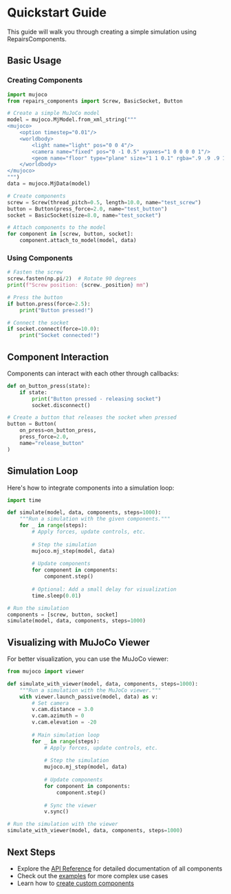 # Quickstart Guide

This guide will walk you through creating a simple simulation using RepairsComponents.

## Basic Usage

### Creating Components

```python
import mujoco
from repairs_components import Screw, BasicSocket, Button

# Create a simple MuJoCo model
model = mujoco.MjModel.from_xml_string("""
<mujoco>
    <option timestep="0.01"/>
    <worldbody>
        <light name="light" pos="0 0 4"/>
        <camera name="fixed" pos="0 -1 0.5" xyaxes="1 0 0 0 0 1"/>
        <geom name="floor" type="plane" size="1 1 0.1" rgba=".9 .9 .9 1"/>
    </worldbody>
</mujoco>
""")
data = mujoco.MjData(model)

# Create components
screw = Screw(thread_pitch=0.5, length=10.0, name="test_screw")
button = Button(press_force=2.0, name="test_button")
socket = BasicSocket(size=8.0, name="test_socket")

# Attach components to the model
for component in [screw, button, socket]:
    component.attach_to_model(model, data)
```

### Using Components

```python
# Fasten the screw
screw.fasten(np.pi/2)  # Rotate 90 degrees
print(f"Screw position: {screw._position} mm")

# Press the button
if button.press(force=2.5):
    print("Button pressed!")

# Connect the socket
if socket.connect(force=10.0):
    print("Socket connected!")
```

## Component Interaction

Components can interact with each other through callbacks:

```python
def on_button_press(state):
    if state:
        print("Button pressed - releasing socket")
        socket.disconnect()

# Create a button that releases the socket when pressed
button = Button(
    on_press=on_button_press,
    press_force=2.0,
    name="release_button"
)
```

## Simulation Loop

Here's how to integrate components into a simulation loop:

```python
import time

def simulate(model, data, components, steps=1000):
    """Run a simulation with the given components."""
    for _ in range(steps):
        # Apply forces, update controls, etc.
        
        # Step the simulation
        mujoco.mj_step(model, data)
        
        # Update components
        for component in components:
            component.step()
        
        # Optional: Add a small delay for visualization
        time.sleep(0.01)

# Run the simulation
components = [screw, button, socket]
simulate(model, data, components, steps=1000)
```

## Visualizing with MuJoCo Viewer

For better visualization, you can use the MuJoCo viewer:

```python
from mujoco import viewer

def simulate_with_viewer(model, data, components, steps=1000):
    """Run a simulation with the MuJoCo viewer."""
    with viewer.launch_passive(model, data) as v:
        # Set camera
        v.cam.distance = 3.0
        v.cam.azimuth = 0
        v.cam.elevation = -20
        
        # Main simulation loop
        for _ in range(steps):
            # Apply forces, update controls, etc.
            
            # Step the simulation
            mujoco.mj_step(model, data)
            
            # Update components
            for component in components:
                component.step()
            
            # Sync the viewer
            v.sync()

# Run the simulation with the viewer
simulate_with_viewer(model, data, components, steps=1000)
```

## Next Steps

- Explore the [API Reference](../api_reference/index.md) for detailed documentation of all components
- Check out the [examples](../examples/index.md) for more complex use cases
- Learn how to [create custom components](custom_components.md)
